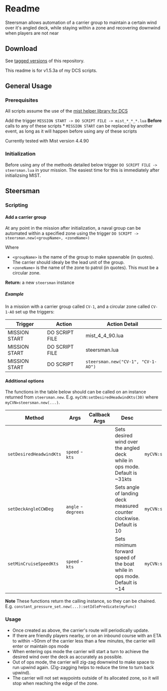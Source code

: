# Readme

Steersman allows automation of a carrier group to maintain a certain wind over it's angled deck, while staying within a zone and recovering downwind when players are not near

## Download
See [tagged versions](https://github.com/HappyGnome/DCS_Scripts/tags) of this repository. 

This readme is for v1.5.3a of my DCS scripts.

## General Usage

### Prerequisites
All scripts assume the use of the [mist helper library for DCS](https://github.com/mrSkortch/MissionScriptingTools/releases)

Add the trigger `MISSION START -> DO SCRIPT FILE -> mist_*_*_*.lua`
**Before** calls to any of these scripts
\* `MISSION START` can be replaced by another event, as long as it will happen before using any of these scripts

Currently tested with Mist version 4.4.90

### Initialization

Before using any of the methods detailed below trigger `DO SCRIPT FILE -> steersman.lua` in your mission. The easiest time for this is immediately after initializsing MIST.

## Steersman

### Scripting

#### Add a carrier group

At any point in the mission after initialization, a naval group can be automated within a specified zone using the trigger `DO SCRIPT -> steersman.new(<groupName>, <zoneName>)` 

Where
* `<groupName>` is the name of the group to make spawnable (in quotes). The carrier should idealy be the lead unit of the group.
* `<zoneName>` is the name of the zone to patrol (in quotes). This must be a circular zone.

**Return:** a new `steersman` instance

##### Example

In a mission with a carrier group called `CV-1`, and a circular zone called `CV-1-AO` set up the triggers:

|Trigger|Action|Action Detail|
|---|---|---|
|MISSION START|DO SCRIPT FILE|mist_4_4_90.lua|
|MISSION START|DO SCRIPT FILE|steersman.lua|
|MISSION START|DO SCRIPT|`steersman.new("CV-1", "CV-1-AO")`|

#### Additional options

The functions in the table below should can be called on an instance returned from `steersman.new`. E.g. `myCVN:setDesiredHeadwindKts(30)`
where `myCVN=steersman.new(...)`.

|Method|Args|Callback Args|Desc|Example|
|---|---|---|---|---|
|`setDesiredHeadwindKts`|`speed` - `kts`||Sets desired wind over the angled deck while in ops mode. Default is ~31kts|`myCVN:setDesiredHeadwindKts(30)`|
|`setDeckAngleCCWDeg`|`angle` - `degrees`||Sets angle of landing deck measured counter clockwise. Default is 10|`myCVN:setDeckAngleCCWDeg(10)`|
|`setMinCruiseSpeedKts`|`speed` - `kts`||Sets minimum forward speed of the boat while in ops mode. Default is ~14|`myCVN:setMinCruiseSpeedKts(8)`|



**Note** These functions return the calling instance, so they can be chained. E.g. `constant_pressure_set.new(...):setIdlePredicate(myFunc)`	

### Usage
* Once created as above, the carrier's route will periodically update. 
* If there are friendly players nearby, or on an inbound course with an ETA to within ~50nm of the carrier less than a few minutes, the carrier will enter or maintain ops mode
* When entering ops mode the carrier will start a turn to achieve the desired wind over the deck as accurately as possible. 
* Out of ops mode, the carrier will zig-zag downwind to make space to run upwind again. (Zig-zagging helps to reduce the time to turn back upwind).
* The carrier will not set waypoints outside of its allocated zone, so it will stop when reaching the edge of the zone.

